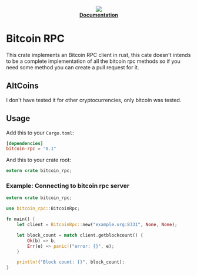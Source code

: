 <p align="center">
  <a href="https://travis-ci.org/jeandudey/bitcoin-rpc.svg?branch=master" alt="Build Status">
  </a>

  <a href="https://crates.io/crates/bitcoin-rpc">
    <img src="https://img.shields.io/crates/v/bitcoin-rpc.svg?maxAge=2592000"></img>
  </a>

  <br/>

   <strong>
     <a href="https://jeandudey.github.io/jsonrpc-v1">
       Documentation
     </a>
   </strong>
</p>

# Bitcoin RPC
This crate implements an Bitcoin RPC client in rust, this cate doesn't intends to be a complete implementation of all the bitcoin rpc methods so if you need some method you can create a pull request for it.

## AltCoins
I don't have tested it for other cryptocurrencies, only bitcoin was tested.

## Usage
Add this to your `Cargo.toml`:
```toml
[dependencies]
bitcoin-rpc = "0.1"
```

And this to your crate root:
```rust
extern crate bitcoin_rpc;
```

### Example: Connecting to bitcoin rpc server
```rust
extern crate bitcoin_rpc;

use bitcoin_rpc::BitcoinRpc;

fn main() {
    let client = BitcoinRpc::new("example.org:8331", None, None);

    let block_count = match client.getblockcount() {
        Ok(b) => b,
        Err(e) => panic!("error: {}", e);
    }

    println!("Block count: {}", block_count);
}
```
